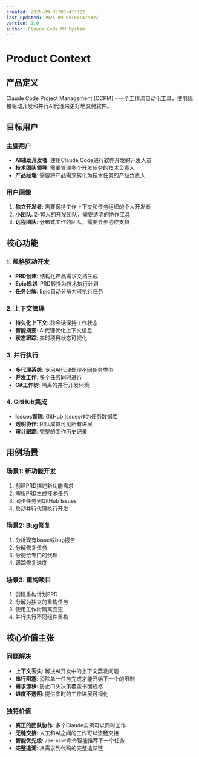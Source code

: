 ```yaml
---
created: 2025-09-05T00:47:32Z
last_updated: 2025-09-05T00:47:32Z
version: 1.0
author: Claude Code PM System
---
```


# Product Context

## 产品定义
Claude Code Project Management (CCPM) - 一个工作流自动化工具，使用规格驱动开发和并行AI代理来更好地交付软件。

## 目标用户

### 主要用户
- **AI辅助开发者**: 使用Claude Code进行软件开发的开发人员
- **技术团队领导**: 需要管理多个开发任务的技术负责人
- **产品经理**: 需要将产品需求转化为技术任务的产品负责人

### 用户画像
1. **独立开发者**: 需要保持工作上下文和任务组织的个人开发者
2. **小团队**: 2-10人的开发团队，需要透明的协作工具
3. **远程团队**: 分布式工作的团队，需要异步协作支持

## 核心功能

### 1. 规格驱动开发
- **PRD创建**: 结构化产品需求文档生成
- **Epic规划**: PRD转换为技术执行计划
- **任务分解**: Epic自动分解为可执行任务

### 2. 上下文管理
- **持久化上下文**: 跨会话保持工作状态
- **智能摘要**: AI代理优化上下文信息
- **状态跟踪**: 实时项目状态可视化

### 3. 并行执行
- **多代理系统**: 专用AI代理处理不同任务类型
- **并发工作**: 多个任务同时进行
- **Git工作树**: 隔离的并行开发环境

### 4. GitHub集成
- **Issues管理**: GitHub Issues作为任务数据库
- **透明协作**: 团队成员可见所有进展
- **审计跟踪**: 完整的工作历史记录

## 用例场景

### 场景1: 新功能开发
1. 创建PRD描述新功能需求
2. 解析PRD生成技术任务
3. 同步任务到GitHub Issues
4. 启动并行代理执行开发

### 场景2: Bug修复
1. 分析现有Issue或bug报告
2. 分解修复任务
3. 分配给专门的代理
4. 跟踪修复进度

### 场景3: 重构项目
1. 创建重构计划PRD
2. 分解为独立的重构任务
3. 使用工作树隔离变更
4. 并行执行不同组件重构

## 核心价值主张

### 问题解决
- **上下文丢失**: 解决AI开发中的上下文蒸发问题
- **串行阻塞**: 消除单一任务完成才能开始下一个的限制
- **需求漂移**: 防止口头决策覆盖书面规格
- **进度不透明**: 提供实时的工作进展可视化

### 独特价值
- **真正的团队协作**: 多个Claude实例可以同时工作
- **无缝交接**: 人工和AI之间的工作可以流畅交接
- **智能优先级**: `/pm:next`命令智能推荐下一个任务
- **完整追溯**: 从需求到代码的完整追踪链